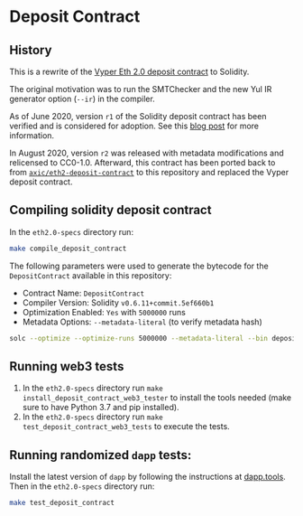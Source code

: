 # Deposit Contract

## History

This is a rewrite of the [Vyper Eth 2.0 deposit contract](https://github.com/ethereum/eth2.0-specs/blob/v0.12.2/deposit_contract/contracts/validator_registration.vy) to Solidity.

The original motivation was to run the SMTChecker and the new Yul IR generator option (`--ir`) in the compiler.

As of June 2020, version `r1` of the Solidity deposit contract has been verified and is considered for adoption.
See this [blog post](https://blog.ethereum.org/2020/06/23/eth2-quick-update-no-12/) for more information.

In August 2020, version `r2` was released with metadata modifications and relicensed to CC0-1.0. Afterward, this contract has been ported back to from [`axic/eth2-deposit-contract`](https://github.com/axic/eth2-deposit-contract) to this repository and replaced the Vyper deposit contract.

## Compiling solidity deposit contract

In the `eth2.0-specs` directory run:
```sh
make compile_deposit_contract
```

The following parameters were used to generate the bytecode for the `DepositContract` available in this repository:

* Contract Name: `DepositContract`
* Compiler Version: Solidity `v0.6.11+commit.5ef660b1`
* Optimization Enabled: `Yes` with `5000000` runs
* Metadata Options: `--metadata-literal` (to verify metadata hash)

```sh
solc --optimize --optimize-runs 5000000 --metadata-literal --bin deposit_contract.sol
```

## Running web3 tests

1. In the `eth2.0-specs` directory run `make install_deposit_contract_web3_tester` to install the tools needed (make sure to have Python 3.7 and pip installed).
2. In the `eth2.0-specs` directory run `make test_deposit_contract_web3_tests` to execute the tests.

## Running randomized `dapp` tests:

Install the latest version of `dapp` by following the instructions at [dapp.tools](https://dapp.tools/). Then in the `eth2.0-specs` directory run:

```sh
make test_deposit_contract
```
